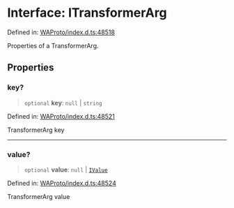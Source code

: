 # Interface: ITransformerArg

Defined in: [WAProto/index.d.ts:48518](https://github.com/Fokusdotid/Baileys/blob/a954da2ee3c892812cf9528a5a214092693c872f/WAProto/index.d.ts#L48518)

Properties of a TransformerArg.

## Properties

### key?

> `optional` **key**: `null` \| `string`

Defined in: [WAProto/index.d.ts:48521](https://github.com/Fokusdotid/Baileys/blob/a954da2ee3c892812cf9528a5a214092693c872f/WAProto/index.d.ts#L48521)

TransformerArg key

***

### value?

> `optional` **value**: `null` \| [`IValue`](../namespaces/TransformerArg/interfaces/IValue.md)

Defined in: [WAProto/index.d.ts:48524](https://github.com/Fokusdotid/Baileys/blob/a954da2ee3c892812cf9528a5a214092693c872f/WAProto/index.d.ts#L48524)

TransformerArg value
